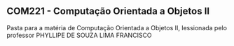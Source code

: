 
## COM221 - Computação Orientada a Objetos II

Pasta para a matéria de Computação Orientada a Objetos II, lessionada pelo professor PHYLLIPE DE SOUZA LIMA FRANCISCO
